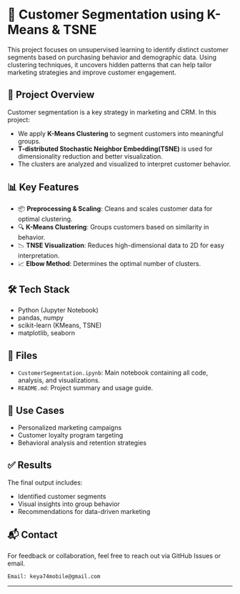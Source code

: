 # 🧠 Customer Segmentation using K-Means & TSNE

This project focuses on unsupervised learning to identify distinct customer segments based on purchasing behavior and demographic data. Using clustering techniques, it uncovers hidden patterns that can help tailor marketing strategies and improve customer engagement.

## 🚀 Project Overview

Customer segmentation is a key strategy in marketing and CRM. In this project:

- We apply **K-Means Clustering** to segment customers into meaningful groups.
- **T-distributed Stochastic Neighbor Embedding(TSNE)** is used for dimensionality reduction and better visualization.
- The clusters are analyzed and visualized to interpret customer behavior.

## 📊 Key Features

- 📦 **Preprocessing & Scaling**: Cleans and scales customer data for optimal clustering.
- 🔍 **K-Means Clustering**: Groups customers based on similarity in behavior.
- 📉 **TNSE Visualization**: Reduces high-dimensional data to 2D for easy interpretation.
- 📈 **Elbow Method**: Determines the optimal number of clusters.

## 🛠️ Tech Stack

- Python (Jupyter Notebook)
- pandas, numpy
- scikit-learn (KMeans, TSNE)
- matplotlib, seaborn

## 📁 Files

- `CustomerSegmentation.ipynb`: Main notebook containing all code, analysis, and visualizations.
- `README.md`: Project summary and usage guide.

## 📌 Use Cases

- Personalized marketing campaigns
- Customer loyalty program targeting
- Behavioral analysis and retention strategies


## ✅ Results

The final output includes:
- Identified customer segments
- Visual insights into group behavior
- Recommendations for data-driven marketing

## 📬 Contact

For feedback or collaboration, feel free to reach out via GitHub Issues or email.

    Email: keya74mobile@gmail.com
---

